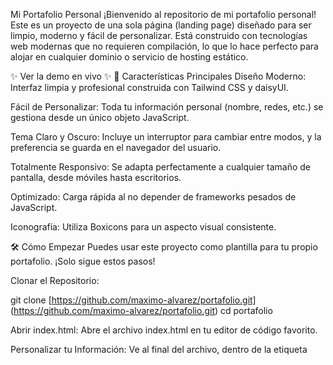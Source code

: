 Mi Portafolio Personal
¡Bienvenido al repositorio de mi portafolio personal! Este es un proyecto de una sola página (landing page) diseñado para ser limpio, moderno y fácil de personalizar. Está construido con tecnologías web modernas que no requieren compilación, lo que lo hace perfecto para alojar en cualquier dominio o servicio de hosting estático.

✨ Ver la demo en vivo ✨
🚀 Características Principales
Diseño Moderno: Interfaz limpia y profesional construida con Tailwind CSS y daisyUI.

Fácil de Personalizar: Toda tu información personal (nombre, redes, etc.) se gestiona desde un único objeto JavaScript.

Tema Claro y Oscuro: Incluye un interruptor para cambiar entre modos, y la preferencia se guarda en el navegador del usuario.

Totalmente Responsivo: Se adapta perfectamente a cualquier tamaño de pantalla, desde móviles hasta escritorios.

Optimizado: Carga rápida al no depender de frameworks pesados de JavaScript.

Iconografía: Utiliza Boxicons para un aspecto visual consistente.

🛠️ Cómo Empezar
Puedes usar este proyecto como plantilla para tu propio portafolio. ¡Solo sigue estos pasos!

Clonar el Repositorio:

git clone [https://github.com/maximo-alvarez/portafolio.git] (https://github.com/maximo-alvarez/portafolio.git)
cd portafolio

Abrir index.html: Abre el archivo index.html en tu editor de código favorito.

Personalizar tu Información: Ve al final del archivo, dentro de la etiqueta <script>. Encontrarás un objeto llamado profileData. ¡Aquí es donde ocurre la magia!

const profileData = {
    name: "Tu Nombre Aquí",
    specialty: "Tu Especialidad (Ej: Frontend Developer)",
    email: "tu.correo@ejemplo.com",
    phone: {
        display: "Tu número visible",
        link: "+1234567890" // Formato internacional para llamadas
    },
    socials: {
        github: "[https://github.com/tu-usuario](https://github.com/tu-usuario)",
        linkedin: "[https://linkedin.com/in/tu-usuario](https://linkedin.com/in/tu-usuario)",
        twitter: "[https://twitter.com/tu-usuario](https://twitter.com/tu-usuario)"
    }
};

Actualizar Contenido Adicional:

Avatar: Reemplaza la imagen en la Hero Section con la tuya. La ruta actual es uploaded:maximo.jpg.... Cambia src a la ruta de tu imagen.

Habilidades: Modifica los badges en la sección de "Habilidades Técnicas". Puedes encontrar más iconos en Boxicons.

Clientes y Proyectos: Actualiza las imágenes, títulos y descripciones en las secciones correspondientes.

¡Listo para Publicar! Sube los archivos a tu servicio de hosting preferido (como GitHub Pages, Vercel, Netlify, o tu propio servidor).

💻 Stack Tecnológico
HTML5

CSS3 con Tailwind CSS

Componentes de UI de daisyUI

JavaScript (Vanilla) para la interactividad y la carga de datos.

Iconos de Boxicons

❤️ Apoya Este Proyecto
Si este proyecto te ha sido útil o te ha inspirado, ¡considera hacer una donación! Tu apoyo me ayuda a seguir creando y compartiendo herramientas de código abierto.

PayPal: [https://www.paypal.com/ncp/payment/RFGNA6MYU5ZJS]

¡Cualquier contribución es muy apreciada!
